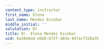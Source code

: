 ```yaml
---
content_type: instructor
first_name: Elena
last_name: Mendez Escobar
middle_initial: ''
salutation: Dr.
title: Dr. Elena Mendez Escobar
uid: 6a28e8ad-ebb8-672f-483a-947acf326a35
---
```

